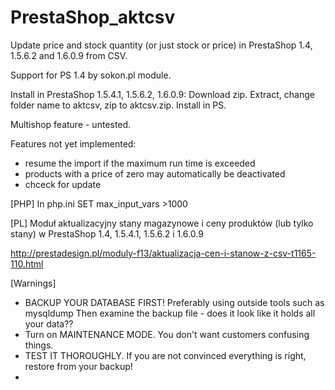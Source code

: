 PrestaShop_aktcsv
================================================

Update price and stock quantity (or just stock or price) in PrestaShop 1.4, 1.5.6.2 and 1.6.0.9 from CSV.

Support for PS 1.4 by sokon.pl module.

Install in PrestaShop 1.5.4.1, 1.5.6.2, 1.6.0.9:
Download zip. Extract, change folder name to aktcsv, zip to aktcsv.zip. Install in PS.

  Multishop feature - untested.

  Features not yet implemented:
  - resume the import if the maximum run time is exceeded
  - products with a price of zero may automatically be deactivated
  - chceck for update

[PHP]
In php.ini SET max_input_vars >1000

[PL]
Moduł aktualizacyjny stany magazynowe i ceny produktów (lub tylko stany) w PrestaShop 1.4, 1.5.4.1, 1.5.6.2 i 1.6.0.9

http://prestadesign.pl/moduly-f13/aktualizacja-cen-i-stanow-z-csv-t1165-110.html


[Warnings]
- BACKUP YOUR DATABASE FIRST! Preferably using outside tools such as mysqldump
Then examine the backup file - does it look like it holds all your data??
- Turn on MAINTENANCE MODE. You don't want customers confusing things.
- TEST IT THOROUGHLY. If you are not convinced everything is right, restore from your backup!
- 

